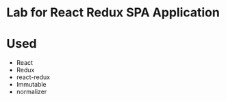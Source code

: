 # Lab for React Redux SPA Application

# Used
- React
- Redux
- react-redux
- Immutable
- normalizer

